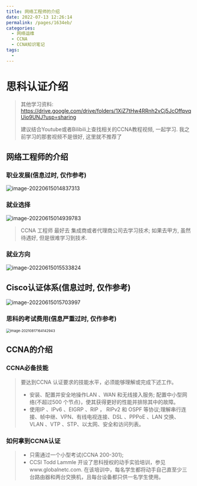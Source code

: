 ```yaml
---
title: 网络工程师的介绍
date: 2022-07-13 12:26:14
permalink: /pages/1634eb/
categories:
  - 网络运维
  - CCNA
  - CCNA知识笔记
tags:
  - 
---
```

# 思科认证介绍

>   其他学习资料: https://drive.google.com/drive/folders/1XiZ7tHw4RRnh2vCj5JcOffpvqUio9UNJ?usp=sharing
>
>   建议结合Youtube或者Bilibili上查找相关的CCNA教程视频, 一起学习. 我之前学习的那套视频不是很好, 这里就不推荐了

## 网络工程师的介绍

### 职业发展(信息过时, 仅作参考)

![image-20220615014837313](https://cdn.jsdelivr.net/gh/Wolfxin/MyPicGo/img/202206150148428.png)

### 就业选择

![image-20220615014939783](https://cdn.jsdelivr.net/gh/Wolfxin/MyPicGo/img/202206150149878.png)

>   CCNA 工程师 最好去 集成商或者代理商公司去学习技术; 如果去甲方, 虽然待遇好, 但是很难学习到技术.

### 就业方向

![image-20220615015533824](https://cdn.jsdelivr.net/gh/Wolfxin/MyPicGo/img/202206150155970.png)

## Cisco认证体系(信息过时, 仅作参考)

![image-20220615015703997](https://cdn.jsdelivr.net/gh/Wolfxin/MyPicGo/img/202206150157142.png)

### 思科的考试费用(信息严重过时, 仅作参考)

<img src="https://cdn.jsdelivr.net/gh/Wolfxin/MyPicGo/img/202206150259106.png" alt="image-20210817164142943" style="zoom:67%;" />

## CCNA的介绍

### CCNA必备技能

> 要达到CCNA 认证要求的技能水平，必须能够理解或完成下述工作。
>
> - 安装、配置并安全地操作LAN 、WAN 和无线接入服务; 配置中小型网络(不超过500 个节点)，使其获得更好的性能并排除其中的故障。
> - 使用IP 、IPv6 、EIGRP 、RIP ， RIPv2 和 OSPF 等协议;理解串行连接、帧中继、VPN、有线电视连接、DSL 、PPPoE 、LAN 交换、VLAN 、VTP 、STP、以太网、安全和访问列表。

### 如何拿到CCNA认证

> - 只需通过一个小型考试(CCNA 200-301);
> - CCSI Todd Lammle 开设了思科授权的动手实验培训，参见www.globalnetc.com. 在该培训中，每名学生都将动手自己直至少三台路由器和两台交换机，且每台设备都只供一名学生使用。

